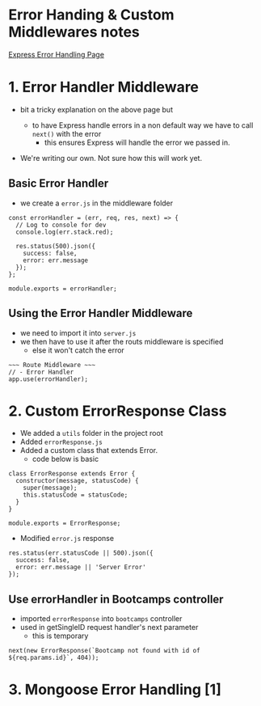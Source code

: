 # Error Handing & Custom Middlewares notes
[Express Error Handling Page](https://expressjs.com/en/guide/error-handling.html)

# 1. Error Handler Middleware
- bit a tricky explanation on the above page but
  - to have Express handle errors in a non default way we have to call `next()` with the error
    - this ensures Express will handle the error we passed in.

- We're writing our own. Not sure how this will work yet.

## Basic Error Handler
- we create a `error.js` in the middleware folder
``` JS error.js
const errorHandler = (err, req, res, next) => {
  // Log to console for dev
  console.log(err.stack.red);
  
  res.status(500).json({
    success: false,
    error: err.message
  });
};

module.exports = errorHandler;
```

## Using the Error Handler Middleware
- we need to import it into `server.js`
- we then have to use it after the routs middleware is specified
  - else it won't catch the error
``` JS server.js
~~~ Route Middleware ~~~
// - Error Handler
app.use(errorHandler);
```

# 2. Custom ErrorResponse Class
- We added a `utils` folder in the project root
- Added `errorResponse.js`
- Added a custom class that extends Error.
  - code below is basic
``` JS errorResponse.js
class ErrorResponse extends Error {
  constructor(message, statusCode) {
    super(message);
    this.statusCode = statusCode;
  }
}

module.exports = ErrorResponse;
```

- Modified `error.js` response
``` JS error.js
res.status(err.statusCode || 500).json({
  success: false,
  error: err.message || 'Server Error'
});
```

## Use errorHandler in Bootcamps controller
- imported `errorResponse` into `bootcamps` controller
- used in getSingleID request handler's next parameter
  - this is temporary
``` JS controllers/bootcamps.js
next(new ErrorResponse(`Bootcamp not found with id of ${req.params.id}`, 404));
```

# 3. Mongoose Error Handling [1]


